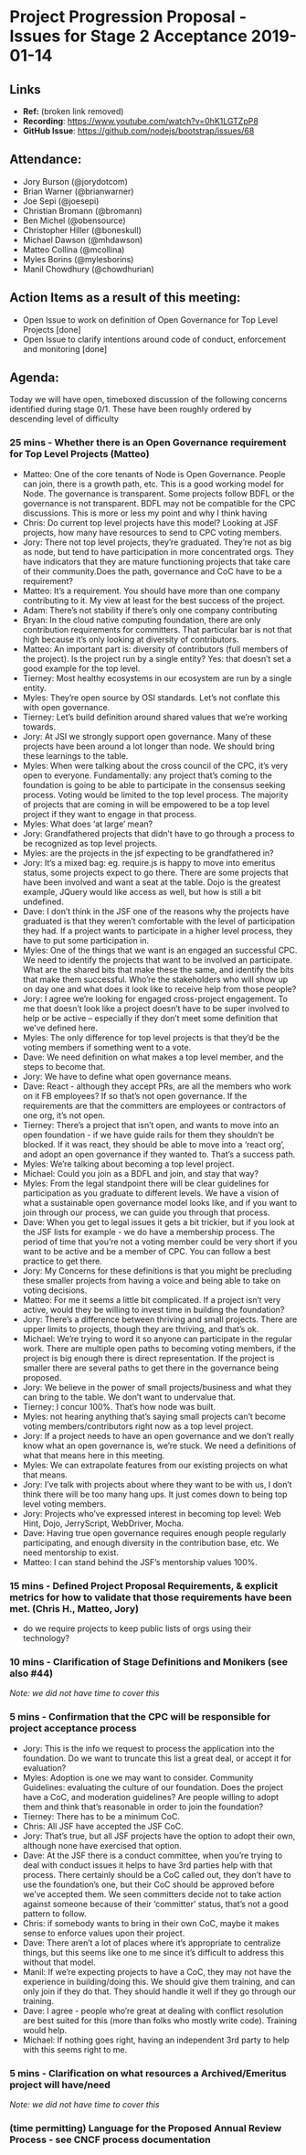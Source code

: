 # Project Progression Proposal - Issues for Stage 2 Acceptance 2019-01-14

## Links

* **Ref:** (broken link removed)
* **Recording**:  https://www.youtube.com/watch?v=0hK1LGTZpP8
* **GitHub Issue**: https://github.com/nodejs/bootstrap/issues/68

## Attendance:

- Jory Burson (@jorydotcom)
- Brian Warner (@brianwarner)
- Joe Sepi (@joesepi)
- Christian Bromann (@bromann)
- Ben Michel (@obensource)
- Christopher Hiller (@boneskull)
- Michael Dawson (@mhdawson)
- Matteo  Collina  (@mcollina)
- Myles Borins (@mylesborins)
- Manil Chowdhury (@chowdhurian)

## Action Items as a result of this meeting:

- Open Issue to work on definition of Open Governance for Top Level Projects [done]
- Open Issue to clarify intentions around code of conduct, enforcement and monitoring [done]

## Agenda:

Today we will have open, timeboxed discussion of the following concerns identified during stage 0/1. These have been roughly ordered by descending level of difficulty

### 25 mins - Whether there is an Open Governance requirement for Top Level Projects (Matteo)

* Matteo: One of the core tenants of Node is Open Governance. People can join, there is a growth path, etc. This is a good working model for Node. The governance is transparent. Some projects follow BDFL or the governance is not transparent. BDFL may not be compatible for the CPC discussions. This is more or less my point and why I think having 
* Chris: Do current top level projects have this model? Looking at JSF projects, how many have resources to send to CPC voting members.
* Jory: There not top level projects, they’re graduated. They’re not as big as node, but tend to have participation in more concentrated orgs. They have indicators that they are mature functioning projects that take care of their community.Does the path, governance and CoC have to be a requirement? 
* Matteo: It’s a requirement. You should have more than one company contributing to it. My view at least for the best success of the project.
* Adam: There’s not stability if there’s only one company contributing
* Bryan: In the cloud native computing foundation, there are only contribution requirements for committers. That particular bar is not that high because it’s only looking at diversity of contributors.
* Matteo: An important part is: diversity of contributors (full members of the project). Is the project run by a single entity? Yes: that doesn’t set a good example for the top level. 
* Tierney: Most healthy ecosystems in our ecosystem are run by a single entity.
* Myles: They’re open source by OSI standards. Let’s not conflate this with open governance.
* Tierney: Let’s build definition around shared values that we’re working towards.
* Jory: At JSI we strongly support open governance. Many of these projects have been around a lot longer than node. We should bring these learnings to the table.
* Myles: When were talking about the cross council of the CPC, it’s very open to everyone. Fundamentally: any project that’s coming to the foundation is going to be able to participate in the consensus seeking process. Voting would be limited to the top level process. The majority of projects that are coming in will be empowered to be a top level project if they want to engage in that process.
* Myles: What does ‘at large’ mean?
* Jory: Grandfathered projects that didn’t have to go through a process to be recognized as top level projects.
* Myles: are the projects in the jsf expecting to be grandfathered in?
* Jory: It’s a mixed bag: eg. require.js is happy to move into emeritus status, some projects expect to go there. There are some projects that have been involved and want a seat at the table. Dojo is the greatest example, JQuery would like access as well, but how is still a bit undefined.
* Dave: I don’t think in the JSF one of the reasons why the projects have graduated is that they weren’t comfortable with the level of participation they had. If a project wants to participate in a higher level process, they have to put some participation in. 
* Myles: One of the things that we want is an engaged an successful CPC. We need to identify the projects that want to be involved an participate. What are the shared bits that make these the same, and identify the bits that make them successful. Who’re the stakeholders who will show up on day one and what does it look like to receive help from those people?
* Jory: I agree we’re looking for engaged cross-project engagement. To me that doesn’t look like a project doesn’t have to be super involved to help or be active – especially if they don’t meet some definition that we’ve defined here.
* Myles: The only difference for top level projects is that they’d be the voting members if something went to a vote.
* Dave: We need definition on what makes a top level member, and the steps to become that.
* Jory: We have to define what open governance means.
* Dave: React - although they accept PRs, are all the members who work on it FB employees? If so that’s not open governance. If the requirements are that the committers are employees or contractors of one org, it’s not open.
* Tierney: There’s a project that isn’t open, and wants to move into an open foundation - if we have guide rails for them they shouldn’t be blocked. If it was react, they should be able to move into a ‘react org’, and adopt an open governance if they wanted to. That’s a success path.
* Myles: We’re talking about becoming a top level project.
* Michael: Could you join as a BDFL and join, and stay that way?
* Myles: From the legal standpoint there will be clear guidelines for participation as you graduate to different levels. We have a vision of what a sustainable open governance model looks like, and if you want to join through our process, we can guide you through that process.
* Dave: When you get to legal issues it gets a bit trickier, but if you look at the JSF lists for example - we do have a membership process. The period of time that you’re not a voting member could be very short if you want to be active and be a member of CPC. You can follow a best practice to get there.
* Jory: My Concerns for these definitions is that you might be precluding these smaller projects from having a voice and being able to take on voting decisions.
* Matteo: For me it seems a little bit complicated. If a project isn’t very active, would they be willing to invest time in building the foundation?
* Jory: There’s a difference between thriving and small projects. There are upper limits to projects, though they are thriving, and that’s ok.
* Michael: We’re trying to word it so anyone can participate in the regular work. There are multiple open paths to becoming voting members, if the project is big enough there is direct representation. If the project is smaller there are several paths to get there in the governance being proposed.
* Jory: We believe in the power of small projects/business and what they can bring to the table. We don’t want to undervalue that.
* Tierney: I concur 100%. That’s how node was built.
* Myles: not hearing anything that’s saying small projects can’t become voting members/contributors right now as a top level project.
* Jory: If a project needs to have an open governance and we don’t really know what an open governance is, we’re stuck. We need a definitions of what that means here in this meeting.
* Myles: We can extrapolate features from our existing projects on what that means.
* Jory: I’ve talk with projects about where they want to be with us, I don’t think there will be too many hang ups. It just comes down to being top level voting members.
* Jory: Projects who’ve expressed interest in becoming top level: Web Hint, Dojo, JerryScript, WebDriver, Mocha.
* Dave: Having true open governance requires enough people regularly participating, and enough diversity in the contribution base, etc. We need mentorship to exist.
* Matteo: I can stand behind the JSF’s mentorship values 100%.

### 15 mins - Defined Project Proposal Requirements, & explicit metrics for how to validate that those requirements have been met. (Chris H., Matteo, Jory)

- do we require projects to keep public lists of orgs using their technology?


### 10 mins - Clarification of Stage Definitions and Monikers (see also #44)

*Note: we did not have time to cover this*

### 5 mins - Confirmation that the CPC will be responsible for project acceptance process

* Jory: This is the info we request to process the application into the foundation. Do we want to truncate this list a great deal, or accept it for evaluation?
* Myles: Adoption is one we may want to consider. Community Guidelines: evaluating the culture of our foundation. Does the project have a CoC, and moderation guidelines? Are people willing to adopt them and think that’s reasonable in order to join the foundation?
* Tierney: There has to be a minimum CoC.
* Chris: All JSF have accepted the JSF CoC.
* Jory: That’s true, but all JSF projects have the option to adopt their own, although none have exercised that option.
* Dave: At the JSF there is a conduct committee, when you’re trying to deal with conduct issues it helps to have 3rd parties help with that process. There certainly should be a CoC called out, they don’t have to use the foundation’s one, but their CoC should be approved before we’ve accepted them. We seen committers decide not to take action against someone because of their ‘committer’ status, that’s not a good pattern to follow.
* Chris: if somebody wants to bring in their own CoC, maybe it makes sense to enforce values upon their project.
* Dave: There aren’t a lot of places where it’s appropriate to centralize things, but this seems like one to me since it’s difficult to address this without that model.
* Manil: If we’re expecting projects to have a CoC, they may not have the experience in building/doing this. We should give them training, and can only join if they do that. They should handle it well if they go through our training.
* Dave: I agree - people who’re great at dealing with conflict resolution are best suited for this (more than folks who mostly write code). Training would help.
* Michael: If nothing goes right, having an independent 3rd party to help with this seems right to me.

### 5 mins - Clarification on what resources a Archived/Emeritus project will have/need

*Note: we did not have time to cover this*

### (time permitting) Language for the Proposed Annual Review Process - see CNCF process documentation 


